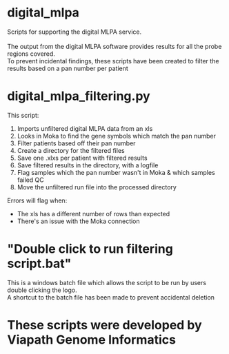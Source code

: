 # digital_mlpa
Scripts for supporting the digital MLPA service.
</br>
</br>
The output from the digital MLPA software provides results for all the probe regions covered.
</br>
To prevent incidental findings, these scripts have been created to filter the results based on a pan number per patient

# digital_mlpa_filtering.py 

This script:
 1) Imports unfiltered digital MLPA data from an xls
 2) Looks in Moka to find the gene symbols which match the pan number
 3) Filter patients based off their pan number
 4) Create a directory for the filtered files
 5) Save one .xlxs per patient with filtered results
 6) Save filtered results in the directory, with a logfile
 7) Flag samples which the pan number wasn't in Moka & which samples failed QC
 8) Move the unfiltered run file into the processed directory 

Errors will flag when:
- The xls has a different number of rows than expected
- There's an issue with the Moka connection


# "Double click to run filtering script.bat"

This is a windows batch file which allows the script to be run by users double clicking the logo.
</br>
A shortcut to the batch file has been made to prevent accidental deletion

# These scripts were developed by Viapath Genome Informatics
